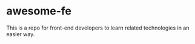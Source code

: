# awesome-fe
This is a repo for front-end developers to learn related technologies in an easier way.
